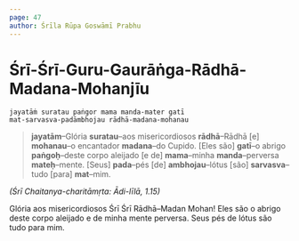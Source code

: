 ```yaml
---
page: 47
author: Śrīla Rūpa Goswāmī Prabhu
---
```


# Śrī-Śrī-Guru-Gaurāṅga-Rādhā-Madana-Mohanjīu

    jayatāṁ suratau paṅgor mama manda-mater gatī
    mat-sarvasva-padāmbhojau rādhā-madana-mohanau

> **jayatām**–Glória **suratau**–aos misericordiosos **rādhā**–Rādhā [e] **mohanau**–o encantador **madana**–do Cupido. [Eles são] **gatī**–o abrigo **paṅgoḥ**–deste corpo aleijado [e de] **mama**–minha **manda**–perversa **mateḥ**–mente. [Seus] **pada**–pés [de] **ambhojau**–lótus [são] **sarvasva**–tudo [para] **mat**–mim.

*(Śrī Chaitanya-charitāmṛta: Ādi-līlā, 1.15)*

Glória aos misericordiosos Śrī Śrī Rādhā–Madan Mohan! Eles são o abrigo deste corpo aleijado e de minha mente perversa. Seus pés de lótus são tudo para mim.

